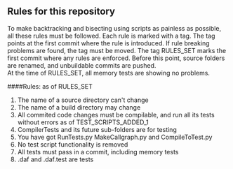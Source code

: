 ## Rules for this repository
To make backtracking and bisecting using scripts as painless as possible, all these rules must be followed. Each rule is marked with a tag.
The tag points at the first commit where the rule is introduced.
If rule breaking problems are found, the tag must be moved.
The tag RULES\_SET marks the first commit where any rules are enforced.
Before this point, source folders are renamed, and unbuildable commits are pushed.  
At the time of RULES\_SET, all memory tests are showing no problems.

####Rules:
as of RULES\_SET
1. The name of a source directory can't change
2. The name of a build directory may change
3. All commited code changes must be compilable, and run all its tests without errors
as of TEST\_SCRIPTS\_ADDED\_1
1. CompilerTests and its future sub-folders are for testing
3. You have got RunTests.py MakeCallgraph.py and CompileToTest.py
2. No test script functionality is removed
3. All tests must pass in a commit, including memory tests
4. .daf and .daf.test are tests

